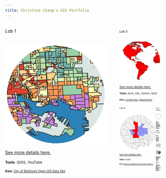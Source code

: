 ```yaml
---
title: Christine Chang's GIS Portfolio
---
```

<!--This is the first row of projects -->
<div style="display:table-row; width:100%; table-layout: fixed">
<div style="display: table-cell; width:370px; margin-right:3px" markdown="1">

###### Lab 1

![It's Fine Alt Text](lab1/lab1_teaser1.png)

[See more details here.](https://chricha1.github.io/lab1/lab1.html)

<small>__Tools__: QGIS, YouTube
  
<small>__Data__: 
[City of Baltimore Open GIS Data Site](http://gis-baltimore.opendata.arcgis.com/)

</div>

<div style="display: table-cell; width:370px" markdown="1">

###### Lab 5
![It's Fine Alt Text](lab5/lab5_teaser.png)

[See more details here.](https://chricha1.github.io/lab5/lab5.html)

<small>__Tools__: Atom, SQL, Python, QGIS

<small>__Data__: [Locate Press](http://locatepress.com/ppg3/data_code), [Natural Earth](http://www.naturalearthdata.com/downloads/)

<!--This is the second row of projects -->
<div style="display:table-row; width:100%; table-layout: fixed">
<div style="display: table-cell; width:370px; margin-right:3px" markdown="1">

###### Lab 6
![It's Fine Alt Text](lab6/lab6_teaser2.png)

[See more details here.](https://chricha1.github.io/lab6/lab6.html)

<small>__Tools__: GeoDa

<small>__Data__: 
[Baltimore Neighborhood Indicators Alliance](https://bniajfi.org/vital_signs/)

</div>

<div style="display: table-cell; width:370px" markdown="1">

###### Final Project
![It's Fine Alt Text](finalproject/finalteaser.png)

[See more details here.](https://chricha1.github.io/finalproject/finalproject.html)

<small>__Tools__: GeoDa

<small>__Data__: [Global Forest Watch](https://gis-gfw.wri.org/arcgis/rest/services/forest_change/MapServer/1)

<!--This is the third row of projects -->
<div style="display:table-row; width:100%; table-layout: fixed">
<div style="display: table-cell; width:370px; margin-right:3px" markdown="1">

###### Defenders of Wildlife Internship
![It's Fine Alt Text](Internship1/intern1_teaser.png)

[See more details here.](https://chricha1.github.io/Internship1/intern1.html)

<small>__Tools__: ArcMap
<small>__Data__:
[Washington State Department of Natural Resources](https://www.dnr.wa.gov/programs-and-services/aquatics/derelict-vessels/vessel-turn-program)
